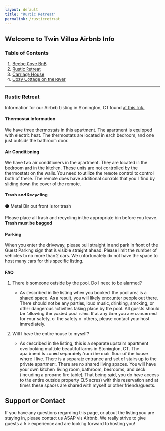 ```yaml
---
layout: default
title: "Rustic Retreat"
permalink: /rusticretreat
---
```


## Welcome to Twin Villas Airbnb Info

### Table of Contents
1. [Beebe Cove BnB](/beebecove)
2. [Rustic Retreat](/rusticretreat)
3. [Carriage House](/carriagehouse)
4. [Cozy Cottage on the River](/cozycottage)

* * * * *

### Rustic Retreat

Information for our Airbnb Listing in Stonington, CT found [at this link.](https://www.airbnb.com/h/rusticretreatct)

#### Thermostat Information

We have three thermostats in this apartment. The apartment is equipped with electric heat. The thermostats are located in each bedroom, and one just outside the bathroom door. 

#### Air Conditioning

We have two air conditioners in the apartment. They are located in the bedroom and in the kitchen. These units are not controlled by the thermostats on the walls. You need to utilize the remote control to control both of these. The remote does have additional controls that you'll find by sliding down the cover of the remote. 

#### Trash and Recycling


⚫  Metal Bin out front is for trash

Please place all trash and recycling in the appropriate bin before you leave. **Trash must be bagged**

#### Parking

When you enter the driveway, please pull straight in and park in front of the Guest Parking sign that is visible straight ahead. Please limit the number of vehicles to no more than 2 cars. We unfortunately do not have the space to host many cars for this specific listing. 

#### FAQ

1. There is someone outside by the pool. Do I need to be alarmed?
    * As described in the listing when you booked, the pool area is a shared space. As a result, you will likely encounter people out there. There should not be any parties, loud music, drinking, smoking, or other dangerous activities taking place by the pool. All guests should be following the posted pool rules. If at any time you are concerned for your safety, or the safety of others, please contact your host immediately. 
    
2. Will I have the entire house to myself?
    * As described in the listing, this is a separate upstairs apartment overlooking multiple beautiful farms in Stonington, CT.  The apartment is zoned separately from the main floor of the house where I live. There is a separate entrance and set of stairs up to the private apartment. There are no shared living spaces. You will have your own kitchen, living room, bathroom, bedrooms, and deck (including a propane fire table). That being said, you do have access to the entire outside property (3.5 acres) with this reservation and at times these spaces are shared with myself or other friends/guests. 

## Support or Contact

If you have any questions regarding this page, or about the listing you are staying in, please contact us ASAP via Airbnb. We really strive to give guests a 5 ⭐️ experience and are looking forward to hosting you! 
